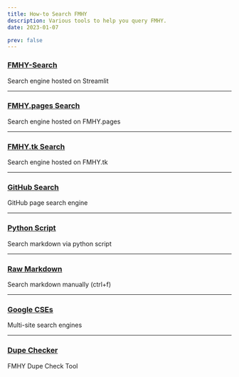 ```yaml
---
title: How-to Search FMHY
description: Various tools to help you query FMHY.
date: 2023-01-07

prev: false
---
```

<Post authors="['nbats']" />

### [FMHY-Search](https://fmhy-search.streamlit.app/)
Search engine hosted on Streamlit

***

### [FMHY.pages Search](https://fmhy.pages.dev/)
Search engine hosted on FMHY.pages

***

### [FMHY.tk Search](https://www.fmhy.tk/search)
Search engine hosted on FMHY.tk

***

### [GitHub Search](https://github.com/nbats/FMHY/search?q=&type=wikis)
GitHub page search engine

***

### [Python Script](https://github.com/Rust1667/a-FMHY-search-engine)
Search markdown via python script

***

### [Raw Markdown](https://raw.githubusercontent.com/nbats/FMHYedit/main/single-page)
Search markdown manually (ctrl+f)

***

### [Google CSEs](https://www.reddit.com/r/FREEMEDIAHECKYEAH/wiki/tools-misc#wiki_.25B7_search_tools)
Multi-site search engines

***

### [Dupe Checker](https://gitlab.com/cevoj/fmhy-dupe-checker)
FMHY Dupe Check Tool
